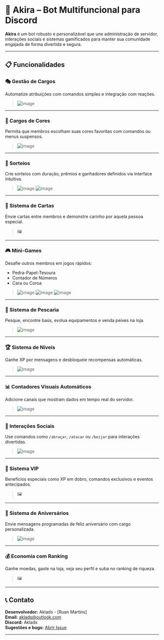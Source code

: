 # 🤖 Akira – Bot Multifuncional para Discord

**Akira** é um bot robusto e personalizável que une administração de servidor, interações sociais e sistemas gamificados para manter sua comunidade engajada de forma divertida e segura.

---

## 📋 Funcionalidades

### 🎭 Gestão de Cargos
Automatize atribuições com comandos simples e integração com reações.

> ![image](https://github.com/user-attachments/assets/e512573a-24d5-4c8f-ba92-46b66d6c3b5c)

---

### 🎨 Cargos de Cores
Permita que membros escolham suas cores favoritas com comandos ou menus suspensos.

> ![image](https://github.com/user-attachments/assets/b98bce71-74a7-4dd7-be16-d73c236e46c0)
 

---

### 🎁 Sorteios
Crie sorteios com duração, prêmios e ganhadores definidos via interface intuitiva.

> ![image](https://github.com/user-attachments/assets/87f700ad-c676-46b4-b867-026b95573cec)
> ![image](https://github.com/user-attachments/assets/5eeb8afb-b05e-4bb0-9bea-e88d7e69c241)

---

### 💌 Sistema de Cartas
Envie cartas entre membros e demonstre carinho por aquela pessoa especial.

> 🖼️



---

### 🎮 Mini-Games
Desafie outros membros em jogos rápidos:
- Pedra-Papel-Tesoura
- Contador de Números
- Cara ou Coroa

> ![image](https://github.com/user-attachments/assets/74eef391-97df-4458-a30b-1129028f5561)
> ![image](https://github.com/user-attachments/assets/4e355081-2997-4ff5-b4c2-055973077f7b)
> ![image](https://github.com/user-attachments/assets/c7eaf007-136b-42c4-8b67-47116494ba02)




---

### 🎣 Sistema de Pescaria
Pesque, encontre baús, evolua equipamentos e venda peixes na loja.

> ![image](https://github.com/user-attachments/assets/6218c8b6-5ed9-49b8-9fb6-e743af0c98fe)

---

### 🏆 Sistema de Níveis
Ganhe XP por mensagens e desbloqueie recompensas automáticas.

> ![image](https://github.com/user-attachments/assets/1474e8b2-3d87-4fed-a5c0-3b8dcbad59f7)


---

### 📊 Contadores Visuais Automáticos
Adicione canais que mostram dados em tempo real do servidor.

> ![image](https://github.com/user-attachments/assets/ca6721e4-0167-4367-bccf-483a4a60502a)


---

### 💞 Interações Sociais
Use comandos como `/abraçar`, `/atacar` ou `/beijar` para interações divertidas.

> ![image](https://github.com/user-attachments/assets/16119d42-a47f-4052-8f11-710b0eb990b0)


---

### 💎 Sistema VIP
Benefícios especiais como XP em dobro, comandos exclusivos e eventos antecipados.

> 🖼️ 

---

### 🎂 Sistema de Aniversários
Envie mensagens programadas de feliz aniversário com cargo personalizada.

> ![image](https://github.com/user-attachments/assets/73429f34-ac72-43d0-83c7-c25efcf4dde5)


---

### 💰 Economia com Ranking
Ganhe moedas, gaste na loja, veja seu perfil e suba no ranking de riqueza.

> 🖼️ 

---

## 📞 Contato

**Desenvolvedor:** Aklads - [Ruan Martins]  
**Email:** aklads@outlook.com  
**Discord:** Aklads  
**Sugestões e bugs:** [Abrir Issue](https://github.com/Aklads/Akira/issues)

---
